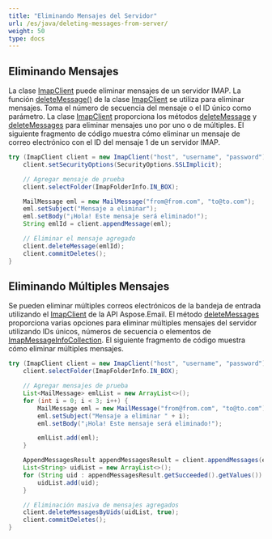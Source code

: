 ```yaml
---
title: "Eliminando Mensajes del Servidor"
url: /es/java/deleting-messages-from-server/
weight: 50
type: docs
---
```



## **Eliminando Mensajes**

La clase [ImapClient](https://reference.aspose.com/email/java/com.aspose.email/imapclient/) puede eliminar mensajes de un servidor IMAP. La función [deleteMessage()](https://reference.aspose.com/email/java/com.aspose.email/imapclient/#deleteMessage-int-) de la clase [ImapClient](https://reference.aspose.com/email/java/com.aspose.email/imapclient/) se utiliza para eliminar mensajes. Toma el número de secuencia del mensaje o el ID único como parámetro. La clase [ImapClient](https://reference.aspose.com/email/java/com.aspose.email/imapclient/) proporciona los métodos [deleteMessage](https://reference.aspose.com/email/java/com.aspose.email/imapclient/#deleteMessage-int-) y [deleteMessages](https://reference.aspose.com/email/java/com.aspose.email/imapclient/#deleteMessages-com.aspose.email.IConnection-java.lang.Iterable-com.aspose.email.ImapMessageInfo--) para eliminar mensajes uno por uno o de múltiples. El siguiente fragmento de código muestra cómo eliminar un mensaje de correo electrónico con el ID del mensaje 1 de un servidor IMAP.

~~~Java
try (ImapClient client = new ImapClient("host", "username", "password")) {
    client.setSecurityOptions(SecurityOptions.SSLImplicit);

    // Agregar mensaje de prueba
    client.selectFolder(ImapFolderInfo.IN_BOX);

    MailMessage eml = new MailMessage("from@from.com", "to@to.com");
    eml.setSubject("Mensaje a eliminar");
    eml.setBody("¡Hola! Este mensaje será eliminado!");
    String emlId = client.appendMessage(eml);

    // Eliminar el mensaje agregado
    client.deleteMessage(emlId);
    client.commitDeletes();
}
~~~

## **Eliminando Múltiples Mensajes**

Se pueden eliminar múltiples correos electrónicos de la bandeja de entrada utilizando el [ImapClient](https://reference.aspose.com/email/java/com.aspose.email/imapclient/) de la API Aspose.Email. El método [deleteMessages](https://reference.aspose.com/email/java/com.aspose.email/imapclient/#deleteMessages-com.aspose.email.IConnection-java.lang.Iterable-com.aspose.email.ImapMessageInfo--) proporciona varias opciones para eliminar múltiples mensajes del servidor utilizando IDs únicos, números de secuencia o elementos de [ImapMessageInfoCollection](https://reference.aspose.com/email/java/com.aspose.email/imapmessageinfocollection/). El siguiente fragmento de código muestra cómo eliminar múltiples mensajes.

~~~Java
try (ImapClient client = new ImapClient("host", "username", "password")) {
    client.selectFolder(ImapFolderInfo.IN_BOX);

    // Agregar mensajes de prueba
    List<MailMessage> emlList = new ArrayList<>();
    for (int i = 0; i < 3; i++) {
        MailMessage eml = new MailMessage("from@from.com", "to@to.com");
        eml.setSubject("Mensaje a eliminar " + i);
        eml.setBody("¡Hola! Este mensaje será eliminado!");

        emlList.add(eml);
    }

    AppendMessagesResult appendMessagesResult = client.appendMessages(emlList);
    List<String> uidList = new ArrayList<>();
    for (String uid : appendMessagesResult.getSucceeded().getValues()) {
        uidList.add(uid);
    }

    // Eliminación masiva de mensajes agregados
    client.deleteMessagesByUids(uidList, true);
    client.commitDeletes();
}
~~~